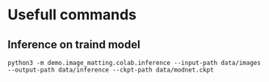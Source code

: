 # Usefull commands

## Inference on traind model

```
python3 -m demo.image_matting.colab.inference --input-path data/images --output-path data/inference --ckpt-path data/modnet.ckpt
```
